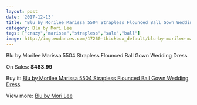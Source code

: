 ```yaml
---
layout: post
date: '2017-12-13'
title: "Blu by Morilee Marissa 5504 Strapless Flounced Ball Gown Wedding Dress"
category: Blu by Mori Lee
tags: ["crazy","marissa","strapless","sale","ball"]
image: http://img.eudances.com/17260-thickbox_default/blu-by-morilee-marissa-5504-strapless-flounced-ball-gown-wedding-dress.jpg
---
```

Blu by Morilee Marissa 5504 Strapless Flounced Ball Gown Wedding Dress

On Sales: **$483.99**
<a href="https://www.eudances.com/en/blu-by-mori-lee/5041-blu-by-morilee-marissa-5504-strapless-flounced-ball-gown-wedding-dress.html"><amp-img layout="responsive" width="600" height="600" src="//img.eudances.com/17260-thickbox_default/blu-by-morilee-marissa-5504-strapless-flounced-ball-gown-wedding-dress.jpg" alt="Blu by Morilee Marissa 5504 Strapless Flounced Ball Gown Wedding Dress 0" /></a>
<a href="https://www.eudances.com/en/blu-by-mori-lee/5041-blu-by-morilee-marissa-5504-strapless-flounced-ball-gown-wedding-dress.html"><amp-img layout="responsive" width="600" height="600" src="//img.eudances.com/17262-thickbox_default/blu-by-morilee-marissa-5504-strapless-flounced-ball-gown-wedding-dress.jpg" alt="Blu by Morilee Marissa 5504 Strapless Flounced Ball Gown Wedding Dress 1" /></a>
<a href="https://www.eudances.com/en/blu-by-mori-lee/5041-blu-by-morilee-marissa-5504-strapless-flounced-ball-gown-wedding-dress.html"><amp-img layout="responsive" width="600" height="600" src="//img.eudances.com/17261-thickbox_default/blu-by-morilee-marissa-5504-strapless-flounced-ball-gown-wedding-dress.jpg" alt="Blu by Morilee Marissa 5504 Strapless Flounced Ball Gown Wedding Dress 2" /></a>

Buy it: [Blu by Morilee Marissa 5504 Strapless Flounced Ball Gown Wedding Dress](https://www.eudances.com/en/blu-by-mori-lee/5041-blu-by-morilee-marissa-5504-strapless-flounced-ball-gown-wedding-dress.html "Blu by Morilee Marissa 5504 Strapless Flounced Ball Gown Wedding Dress")

View more: [Blu by Mori Lee](https://www.eudances.com/en/39-blu-by-mori-lee "Blu by Mori Lee")